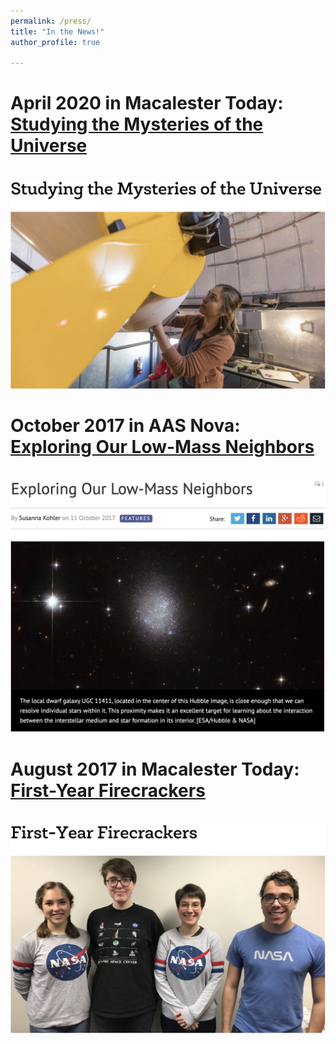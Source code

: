 ```yaml
---
permalink: /press/
title: "In the News!"
author_profile: true

---
```

# April 2020 in Macalester Today: [Studying the Mysteries of the Universe](https://www.macalester.edu/news/2020/04/studying-the-mysteries-of-the-universe/) 
<br/><img src='/images/MacToday2020.png'>

# October 2017 in AAS Nova: [Exploring Our Low-Mass Neighbors](https://aasnova.org/2017/10/11/exploring-our-low-mass-neighbors/)
<br/><img src='/images/AASNova2017.png'>


# August 2017 in Macalester Today: [First-Year Firecrackers](https://www.macalester.edu/news/2017/08/first-year-firecrackers/)
<br/><img src='/images/MacToday2017.png'>


